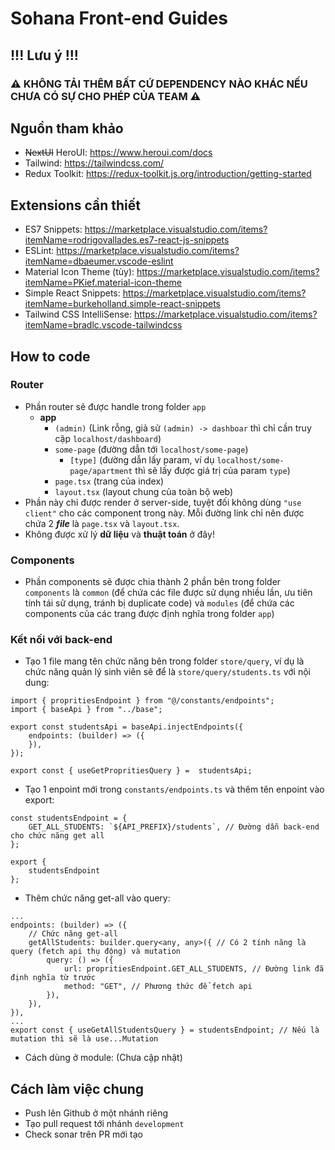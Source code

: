 # Sohana Front-end Guides
## !!! Lưu ý !!!
### ⚠️ KHÔNG TẢI THÊM BẤT CỨ DEPENDENCY NÀO KHÁC NẾU CHƯA CÓ SỰ CHO PHÉP CỦA TEAM ⚠️
## Nguồn tham khảo
- ~~NextUI~~ HeroUI: https://www.heroui.com/docs
- Tailwind: https://tailwindcss.com/
- Redux Toolkit: https://redux-toolkit.js.org/introduction/getting-started
## Extensions cần thiết
- ES7 Snippets: https://marketplace.visualstudio.com/items?itemName=rodrigovallades.es7-react-js-snippets
- ESLint: https://marketplace.visualstudio.com/items?itemName=dbaeumer.vscode-eslint
- Material Icon Theme (tùy): https://marketplace.visualstudio.com/items?itemName=PKief.material-icon-theme
- Simple React Snippets: https://marketplace.visualstudio.com/items?itemName=burkeholland.simple-react-snippets
- Tailwind CSS IntelliSense: https://marketplace.visualstudio.com/items?itemName=bradlc.vscode-tailwindcss
## How to code
### Router

- Phần router sẽ được handle trong folder `app`
	- **app**
		- `(admin)` (Link rỗng, giả sử `(admin) -> dashboar` thì chỉ cần truy cập `localhost/dashboard`)
		- `some-page` (đường dẫn tới `localhost/some-page`)
			- `[type]` (đường dẫn lấy param, ví dụ `localhost/some-page/apartment` thì sẽ lấy được giá trị của param `type`)
		- `page.tsx` (trang của index)
		- `layout.tsx` (layout chung của toàn bộ web)
- Phần này chỉ được render ở server-side, tuyệt đối không dùng `"use client"` cho các component trong này. Mỗi đường link chỉ nên được chứa 2 ***file*** là `page.tsx` và `layout.tsx`.
- Không được xử lý **dữ liệu** và **thuật toán** ở đây!
### Components
- Phần components sẽ được chia thành 2 phần bên trong folder `components` là `common` (để chứa các file được sử dụng nhiều lần, ưu tiên tính tái sử dụng, tránh bị duplicate code) và `modules` (để chứa các components của các trang được định nghĩa trong folder `app`)
### Kết nối với back-end
- Tạo 1 file mang tên chức năng bên trong folder `store/query`, ví dụ là chức năng quản lý sinh viên sẽ để là `store/query/students.ts` với nội dung:
```
import { propritiesEndpoint } from "@/constants/endpoints";
import { baseApi } from "../base";

export const studentsApi = baseApi.injectEndpoints({
	endpoints: (builder) => ({
	}),
});  

export const { useGetPropritiesQuery } =  studentsApi;
```
- Tạo 1 enpoint mới trong `constants/endpoints.ts` và thêm tên enpoint vào export:
```
const studentsEndpoint = {
	GET_ALL_STUDENTS: `${API_PREFIX}/students`, // Đường dẫn back-end cho chức năng get all
};

export {
	studentsEndpoint
};
```
- Thêm chức năng get-all vào query:
```
...
endpoints: (builder) => ({
	// Chức năng get-all
	getAllStudents: builder.query<any, any>({ // Có 2 tính năng là query (fetch api thụ động) và mutation
		query: () => ({
			url: propritiesEndpoint.GET_ALL_STUDENTS, // Đường link đã định nghĩa từ trước
			method: "GET", // Phương thức để fetch api
		}),
	}),
}),
...
export const { useGetAllStudentsQuery } = studentsEndpoint; // Nếu là mutation thì sẽ là use...Mutation
```
- Cách dùng ở module: (Chưa cập nhật)
## Cách làm việc chung
- Push lên Github ở một nhánh riêng
- Tạo pull request tới nhánh `development`
- Check sonar trên PR mới tạo
